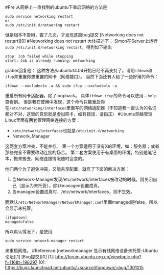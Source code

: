 #Pre
从网络上一直找到的ubuntu下重启网络的方法是
```
sudo service networking restart
or 
sudo /etc/init.d/networing restart
```
但是根本不管用，查了几次，才发现这篇bug提交
[Networking does not restart][0]
#Networking does not restart
大体描述下：
Simon在Server上运行`sudo /etc/init.d/networking restart`，得到如下输出
```
stop: Job failed while stopping
start: Job is already running: networking
```
graber回复他：
这种方法从ubuntu14.04开始已经不再支持了。请用`ifdown`和`ifup`来重置你想重置的网卡（网络接口）。
当然下面还有人给了一些好用的命令：
```
ifdown --exclude=lo -a && sudo ifup --exclude=lo -a
```
重启所有网卡适配器，除了loopback。
具体`ifdown ifup`的命令可以使用`--help`查看到。
但是我在使用中发现，这个命令只能重启你在`/etc/networking/interfaces`里面写的网络适配器（不知道我一直认为的名词都对不对，这里的意思就是虚拟网卡，如有错误，请指正）
#Ubuntu网络管理
Linux里面有两套管理网络连接的方案：

+ `/etc/network/interfaces`也就是`/etc/init.d/networking`
+ Network_Manager

这两套方案冲突，不能并存。
第一个方案适用于没有X的环境，如：服务器；或者那些完全不需要改动连接的场合。
第二套方案使用于有桌面的环境，特别是笔记本，搬来搬去，网络连接情况随时会变的。

他们两个为了避免冲突，又能共享配置，就有了下面的解决方案：
1. 当Network-Manager发现/etc/network/interfaces被改动的时候，则关闭自己（显示为未托管），除非managed设置成真。
2. 当managed设置成真时，/etc/network/interfaces，则不生效。

而默认`/etc/NetworkManager/NetworkManager.conf`里面managed是false。所以会显示未托管。
```
[ifupdown]
managed=false
```
所以默认情况下，是使用
```
sudo service network-manager restart
```
来重启网络。
#Reference
[networkmanager 显示有线网络设备未托管-Ubuntu论坛][1]
[Bug提交][0]
[1]: http://forum.ubuntu.org.cn/viewtopic.php?f=116&t=198297
[0]: https://bugs.launchpad.net/ubuntu/+source/ifupdown/+bug/1301015